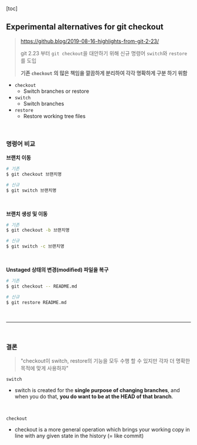 [toc]

## Experimental alternatives for git checkout

> https://github.blog/2019-08-16-highlights-from-git-2-23/
>
> git 2.23 부터 `git checkout`을 대안하기 위해 신규 명령어 `switch`와 `restore`를 도입 
>
> **기존 `checkout` 의 많은 책임을 깔끔하게 분리하여 각각 명확하게 구분 하기 위함**

- `checkout`
  - Switch branches or restore
- `switch`
  - Switch branches
- `restore`
  - Restore working tree files

<br>

### 명령어 비교

**브랜치 이동**

```bash
# 기존
$ git checkout 브랜치명

# 신규
$ git switch 브랜치명
```

<br>

**브랜치 생성 및 이동**

```bash
# 기존
$ git checkout -b 브랜치명

# 신규
$ git switch -c 브랜치명
```

<br>

**Unstaged 상태의 변경(modified) 파일을 복구**

```bash
# 기존
$ git checkout -- README.md

# 신규
$ git restore README.md
```

<br>

---

<br>

### 결론

> "checkout이 switch, restore의 기능을 모두 수행 할 수 있지만 각자 더 명확한 목적에 맞게 사용하자"

`switch`

- switch is created for the **single purpose of changing branches**, and when you do that, **you do want to be at the HEAD of that branch**.

<br>

`checkout`

- checkout is a more general operation which brings your working copy in line with any given state in the history (= like commit)
